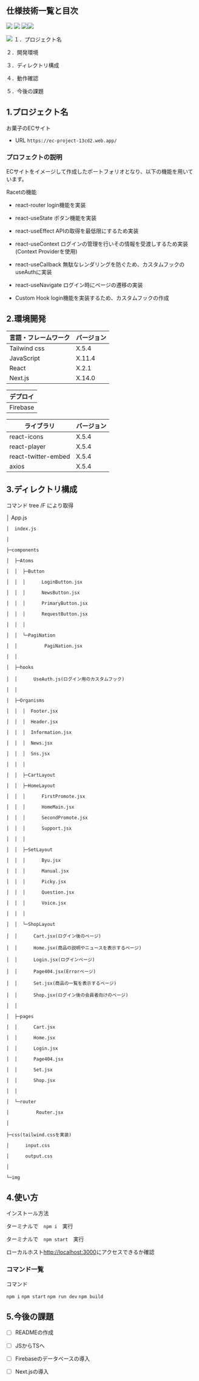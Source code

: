 ## 仕様技術一覧と目次

<img src="https://img.shields.io/badge/-Css3-1572B6.svg?logo=css3&style=plastic"> <img src="https://img.shields.io/badge/-Javascript-F7DF1E.svg?logo=javascript&style=plastic"> <img src="https://img.shields.io/badge/-React-61DAFB.svg?logo=react&style=plastic"><img src="https://img.shields.io/badge/-Next.js-000000.svg?logo=next.js&style=plastic">

 <img src="https://img.shields.io/badge/-Firebase-FFCA28.svg?logo=firebase&style=plastic">
１．プロジェクト名

２．開発環境

３．ディレクトリ構成

４．動作確認

５．今後の課題

## 1.プロジェクト名

 お菓子のECサイト

 - URL ```https://ec-project-13cd2.web.app/```

### プロフェクトの説明

 ECサイトをイメージして作成したポートフォリオとなり、以下の機能を用いています。

 Racetの機能
 
 - react-router  login機能を実装
 - react-useState  ボタン機能を実装
 - react-useEffect  APIの取得を最低限にするため実装
 - react-useContext  ログインの管理を行いその情報を受渡しするため実装(Context Providerを使用)

 - react-useCallback 無駄なレンダリングを防ぐため、カスタムフックのuseAuthに実装
 - react-useNavigate ログイン時にページの遷移の実装

 - Custom Hook login機能を実装するため、カスタムフックの作成

## 2.環境開発

<!-- 言語、フレームワークの一覧とバージョンを記載 -->

| 言語・フレームワーク    | バージョン |
| --------------------- | ---------- |
| Tailwind css          | X.5.4      |
| JavaScript            | X.11.4     |
| React                 | X.2.1      |
| Next.js               | X.14.0     |

| デプロイ    |
| -----------|
| Firebase   |

| ライブラリ              | バージョン |
| ---------------------- | ---------- |
| react-icons            | X.5.4      |
| react-player           | X.5.4      |
| react-twitter-embed    | X.5.4      |
| axios                  | X.5.4      |


## 3.ディレクトリ構成

コマンド tree /F により取得

 │  App.js

    │  index.js

    │

    ├─components

    │  ├─Atoms

    │  │  ├─Button

    │  │  │      LoginButton.jsx

    │  │  │      NewsButton.jsx

    │  │  │      PrimaryButton.jsx

    │  │  │      RequestButton.jsx

    │  │  │

    │  │  └─PagiNation

    │  │          PagiNation.jsx

    │  │

    │  ├─hooks

    │  │      UseAuth.js(ログイン用のカスタムフック)

    │  │

    │  ├─Organisms

    │  │  │  Footer.jsx

    │  │  │  Header.jsx

    │  │  │  Information.jsx

    │  │  │  News.jsx

    │  │  │  Sns.jsx

    │  │  │

    │  │  ├─CartLayout

    │  │  ├─HomeLayout

    │  │  │      FirstPromote.jsx

    │  │  │      HomeMain.jsx

    │  │  │      SecondPromote.jsx

    │  │  │      Support.jsx

    │  │  │

    │  │  ├─SetLayout

    │  │  │      Byu.jsx

    │  │  │      Manual.jsx

    │  │  │      Picky.jsx

    │  │  │      Question.jsx

    │  │  │      Voice.jsx

    │  │  │

    │  │  └─ShopLayout

    │  │      Cart.jsx(ログイン後のページ)

    │  │      Home.jsx(商品の説明やニュースを表示するページ)

    │  │      Login.jsx(ログインページ)

    │  │      Page404.jsx(Errorページ) 

    │  │      Set.jsx(商品の一覧を表示するページ)

    │  │      Shop.jsx(ログイン後の会員者向けのページ)

    │  │

    │  ├─pages

    │  │      Cart.jsx

    │  │      Home.jsx

    │  │      Login.jsx

    │  │      Page404.jsx

    │  │      Set.jsx

    │  │      Shop.jsx

    │  │

    │  └─router

    │          Router.jsx

    │

    ├─css(tailwind.cssを実装)

    │      input.css

    │      output.css

    │

    └─img


## 4.使い方

インストール方法

ターミナルで　```npm i```　実行

ターミナルで　```npm start```　実行

ローカルホスト[http://localhost:3000](http://localhost:3000)にアクセスできるか確認

### コマンド一覧

コマンド

```npm i```
```npm start```
```npm run dev```
```npm build```

## 5.今後の課題

- [ ] READMEの作成

- [ ] JSからTSへ

- [ ] Firebaseのデータベースの導入

- [ ] Next.jsの導入
